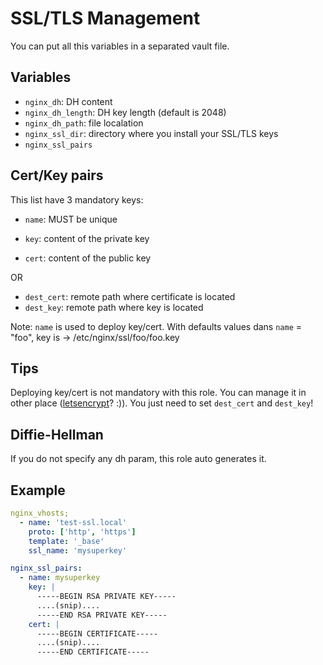 SSL/TLS Management
==================

You can put all this variables in a separated vault file.

Variables
---------

- `nginx_dh`: DH content
- `nginx_dh_length`: DH key length (default is 2048)
- `nginx_dh_path`: file localation
- `nginx_ssl_dir`: directory where you install your SSL/TLS keys
- `nginx_ssl_pairs`

Cert/Key pairs
--------------

This list have 3 mandatory keys:

- `name`: MUST be unique

- `key`: content of the private key
- `cert`: content of the public key

OR

- `dest_cert`: remote path where certificate is located
- `dest_key`: remote path where key is located

Note: `name` is used to deploy key/cert. With defaults values dans `name` = "foo", key is -> /etc/nginx/ssl/foo/foo.key

Tips
----

Deploying key/cert is not mandatory with this role. You can manage it in other place ([letsencrypt](https://letsencrypt.org/)? :)). You just need to set `dest_cert` and `dest_key`!

Diffie-Hellman
--------------

If you do not specify any dh param, this role auto generates it.

Example
-------

```yaml
nginx_vhosts;
  - name: 'test-ssl.local'
    proto: ['http', 'https']
    template: '_base'
    ssl_name: 'mysuperkey'

nginx_ssl_pairs:
  - name: mysuperkey
    key: |
      -----BEGIN RSA PRIVATE KEY-----
      ....(snip)....
      -----END RSA PRIVATE KEY-----
    cert: |
      -----BEGIN CERTIFICATE-----
      ....(snip)....
      -----END CERTIFICATE-----
```


